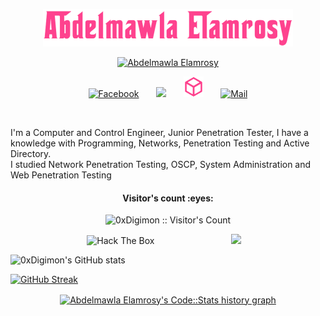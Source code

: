<!--
- 👋 Hi, I’m Abdelmawla Elamrosy
- 👀 I’m interested in CyberSecurity and Control Engineering
-->

<!---
abdooelamrosy/abdooelamrosy is a ✨ special ✨ repository because its `README.md` (this file) appears on your GitHub profile.
You can click the Preview link to take a look at your changes.
--->

<div>

<p align="center" >
  <a href="https://www.linkedin.com/in/abdelmawla-elamrosy">
    <img src="https://github.com/0xDigimon/0xdigimon/blob/main/amrosy.png" alt="Abdelmawla Elamrosy" width="400px" height="60px" /></a>
</p>

<p align="center">
<a href="https://github.com/0xDigimon/PenetrationTesting_Notes-"><img src="https://readme-typing-svg.demolab.com?font=Shojumaru&pause=1000&color=fe428e&center=true&vCenter=true&width=435&lines=Penetration+tester;" alt="Abdelmawla Elamrosy" /></a>
</p>

<!-- Social icons section -->
<p align="center">
  <a href="https://www.facebook.com/Abdelmawla.Elamrosy" target=blank><img width="32px" alt="Facebook" title="Facebook" src="https://user-images.githubusercontent.com/59813937/234152031-754538e3-3e99-4439-bf9c-e537e53bfd62.png"/></a>
  &#8287;&#8287;&#8287;&#8287;&#8287;
  <a href="https://www.linkedin.com/in/abdelmawla-elamrosy/" alt="Linkedin" title="Linkedin"><img width="32px" src="https://user-images.githubusercontent.com/59813937/234152096-a073220d-b5ab-43cb-8c79-29f8728cdd81.png"/></a>
  &#8287;&#8287;&#8287;&#8287;&#8287;
  <a href="https://app.hackthebox.com/profile/1385517"><img width="32px" alt="HTB" title="HTB" src="https://github.com/0xDigimon/0xdigimon/blob/main/download%20(1).png"></a>
  &#8287;&#8287;&#8287;&#8287;&#8287;
  <a href="mailto:Abdelmawlaelamrosy@gmail.com"><img width="32px" alt="Mail" title="Mail" src="https://user-images.githubusercontent.com/59813937/234151856-09f243a3-d6e4-4072-a8b6-f34cb135e00a.png"/></a>
</p>

<br/>

<p width="30%">I'm a Computer and Control Engineer, Junior Penetration Tester, I have a
knowledge with Programming, Networks, Penetration Testing and Active Directory.<br>
I studied Network Penetration Testing, OSCP, System Administration and Web Penetration Testing
</p>
<div align="center">
    <!-- Visitor Count -->
    <h4 align="center">Visitor's count :eyes:</h4>
    <p align="center"><img src="https://profile-counter.glitch.me/{0xDigimon}/count.svg"
            alt="0xDigimon :: Visitor's Count" />
    </p>
  <img src="http://www.hackthebox.eu/badge/image/1385517" alt="Hack The Box" align="center" width="30%" hight="30%"/>
<a href="https://0xDigimon.github.io/Digimon">
   <img src="https://github.com/0xDigimon/0xdigimon/blob/main/PSX_20221212_132729.jpg" align="right" width="30%"/>
</a>
<!--
<img align="right" src="https://github-readme-stats.vercel.app/api/top-langs/?username=0xDigimon&hide=css,hack&title_color=ffffff&text_color=c9cacc&icon_color=2bbc8a&bg_color=1d1f21" width="30%" />
</a>
-->
</div>
    
<!-- Statistics -->
<div align="center">
<div align="center">
<div align="left">
  
![0xDigimon's GitHub stats](https://github-readme-stats.vercel.app/api?username=0xDigimon&show_icons=true&theme=radical&count_private=true)

</div>
<div align="left">

[![GitHub Streak](https://github-readme-streak-stats.herokuapp.com?user=0xDigimon&theme=radical)](https://git.io/streak-stats)

</div>
<a href="https://codestats.net/users/0xdigimon">

 <img src='https://codestats-readme.wegfan.cn/history-graph/0xdigimon?width=900&height=350&timezone=02:00&history_days=21&max_languages=14&grid_color=dddddd&text_color=dddddd&zeroline_color=ababab&bg_color=141321&language_colors=["fe428e","00ff00","0000ff","ffff00","ff0000","00ffff","800000","008000","000080","808000","800080","008080","808080","c0c0c0"]' alt="Abdelmawla Elamrosy's Code::Stats history graph" align="center" />

</a>

</div>
</div>
<!--
<img height="120" alt="Thanks for visiting me" width="100%" src="https://raw.githubusercontent.com/BrunnerLivio/brunnerlivio/master/images/marquee.svg" />
-->
</div>

